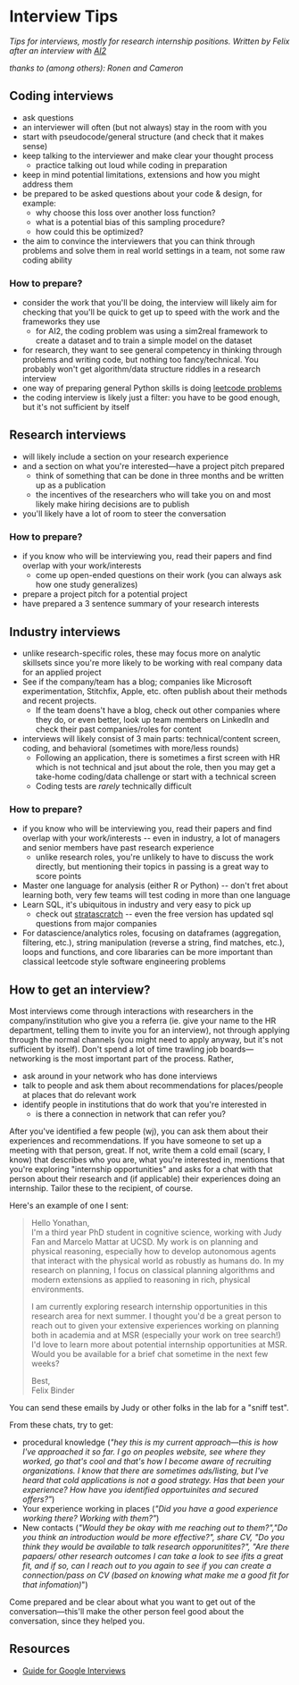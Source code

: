 # Interview Tips

*Tips for interviews, mostly for research internship positions. Written by Felix after an interview with [AI2](http://prior.allenai.org)*

*thanks to (among others): Ronen and Cameron*

## Coding interviews
* ask questions
* an interviewer will often (but not always) stay in the room with you
* start with pseudocode/general structure (and check that it makes sense)
* keep talking to the interviewer and make clear your thought process
    * practice talking out loud while coding in preparation
* keep in mind potential limitations, extensions and how you might address them
* be prepared to be asked questions about your code & design, for example:
    * why choose this loss over another loss function?
    * what is a potential bias of this sampling procedure?
    * how could this be optimized?
* the aim to convince the interviewers that you can think through problems and solve them in real world settings in a team, not some raw coding ability

### How to prepare?
* consider the work that you'll be doing, the interview will likely aim for checking that you'll be quick to get up to speed with the work and the frameworks they use
    * for AI2, the coding problem was using a sim2real framework to create a dataset and to train a simple model on the dataset
* for research, they want to see general competency in thinking through problems and writing code, but nothing too fancy/technical. You probably won't get algorithm/data structure riddles in a research interview
* one way of preparing general Python skills is doing [leetcode problems](https://leetcode.com/problemset/all/)
* the coding interview is likely just a filter: you have to be good enough, but it's not sufficient by itself

## Research interviews
* will likely include a section on your research experience
* and a section on what you're interested—have a project pitch prepared
    * think of something that can be done in three months and be written up as a publication
    * the incentives of the researchers who will take you on and most likely make hiring decisions are to publish
* you'll likely have a lot of room to steer the conversation

### How to prepare?
* if you know who will be interviewing you, read their papers and find overlap with your work/interests
    * come up open-ended questions on their work (you can always ask how one study generalizes)
* prepare a project pitch for a potential project
* have prepared a 3 sentence summary of your research interests

## Industry interviews
* unlike research-specific roles, these may focus more on analytic skillsets since you're more likely to be working with real company data for an applied project
* See if the company/team has a blog; companies like Microsoft experimentation, Stitchfix, Apple, etc. often publish about their methods and recent projects.   
    * If the team doens't have a blog, check out other companies where they do, or even better, look up team members on LinkedIn and check their past companies/roles for content
* interviews will likely consist of 3 main parts: technical/content screen, coding, and behavioral (sometimes with more/less rounds)
    * Following an application, there is sometimes a first screen with HR which is not technical and jsut about the role, then you may get a take-home coding/data challenge or start with a technical screen
    * Coding tests are *rarely* technically difficult

### How to prepare?
* if you know who will be interviewing you, read their papers and find overlap with your work/interests -- even in industry, a lot of managers and senior members have past research experience
    * unlike research roles, you're unlikely to have to discuss the work directly, but mentioning their topics in passing is a great way to score points
* Master one language for analysis (either R or Python) -- don't fret about learning both, very few teams will test coding in more than one language
* Learn SQL, it's ubiquitous in industry and very easy to pick up
    * check out [stratascratch](https://stratascratch.com) -- even the free version has updated sql questions from major companies
* For datascience/analytics roles, focusing on dataframes (aggregation, filtering, etc.), string manipulation (reverse a string, find matches, etc.), loops and functions, and core libararies can be more important than classical leetcode style software engineering problems

## How to get an interview?
Most interviews come through interactions with researchers in the company/institution who give you a referra (ie. give your name to the HR department, telling them to invite you for an interview), not through applying through the normal channels (you might need to apply anyway, but it's not sufficient by itself).
Don't spend a lot of time trawling job boards—networking is the most important part of the process.
Rather,
* ask around in your network who has done interviews
* talk to people and ask them about recommendations for places/people at places that do relevant work
* identify people in institutions that do work that you're interested in
    * is there a connection in network that can refer you?

After you've identified a few people (wj), you can ask them about their experiences and recommendations.
If you have someone to set up a meeting with that person, great. If not, write them a cold email (scary, I know) that describes who you are, what you're interested in, mentions that you're exploring "internship opportunities" and asks for a chat with that person about their research and (if applicable) their experiences doing an internship. Tailor these to the recipient, of course.

Here's an example of one I sent:
>Hello Yonathan,\
>I'm a third year PhD student in cognitive science, working with Judy Fan and Marcelo Mattar at UCSD. 
>My work is on planning and physical reasoning, especially how to develop autonomous agents that interact with the physical world as robustly as humans do. 
>In my research on planning, I focus on classical planning algorithms and modern extensions as applied to reasoning in rich, physical environments. 
>
>I am currently exploring research internship opportunities in this research area for next summer. 
>I thought you'd be a great person to reach out to given your extensive experiences working on planning both in academia and at MSR (especially your work on tree search!) I'd love to learn more about potential internship opportunities at MSR. Would you be available for a brief chat sometime in the next few weeks? 
>
>Best,\
>Felix Binder

You can send these emails by Judy or other folks in the lab for a "sniff test".

From these chats, try to get:
* procedural knowledge (*"hey this is my current approach—this is how I've approached it so far. I go on peoples website, see where they worked, go that's cool and that's how I become aware of recruiting organizations. I know that there are sometimes ads/listing, but I've heard that cold applications is not a good strategy. Has that been your experience? How have you identified opportuinites and secured offers?"*)
* Your experience working in places (*"Did you have a good experience working there? Working with them?"*)
* New contacts (*"Would they be okay with me reaching out to them?","Do you think an introduction would be more effective?", share CV, "Do you think they would be available to talk research opporunitites?", "Are there papaers/ other research outcomes I can take a look to see ifits a great fit, and if so, can I reach out to you again to see if you can create a connection/pass on CV (based on knowing what make me a good fit for that infomation)*")

Come prepared and be clear about what you want to get out of the conversation—this'll make the other person feel good about the conversation, since they helped you.


## Resources
* [Guide for Google Interviews](https://docs.google.com/presentation/d/1_6c6eu1oaDcJeKGcu43wtal8OeFNL6xMmmoSiDt9l5A/edit#slide=id.g3b1a8a6735_157_56)

